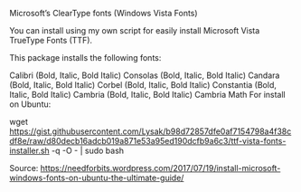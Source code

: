 Microsoft’s ClearType fonts (Windows Vista Fonts)

You can install using my own script for easily install Microsoft Vista TrueType Fonts (TTF).

This package installs the following fonts:

Calibri (Bold, Italic, Bold Italic)
Consolas (Bold, Italic, Bold Italic)
Candara (Bold, Italic, Bold Italic)
Corbel (Bold, Italic, Bold Italic)
Constantia (Bold, Italic, Bold Italic)
Cambria (Bold, Italic, Bold Italic)
Cambria Math
For install on Ubuntu:

wget https://gist.githubusercontent.com/Lysak/b98d72857dfe0af7154798a4f38cdf8e/raw/d80decb16adcb019a871e53a95ed190dcfb9a6c3/ttf-vista-fonts-installer.sh -q -O - | sudo bash

Source:
https://needforbits.wordpress.com/2017/07/19/install-microsoft-windows-fonts-on-ubuntu-the-ultimate-guide/
